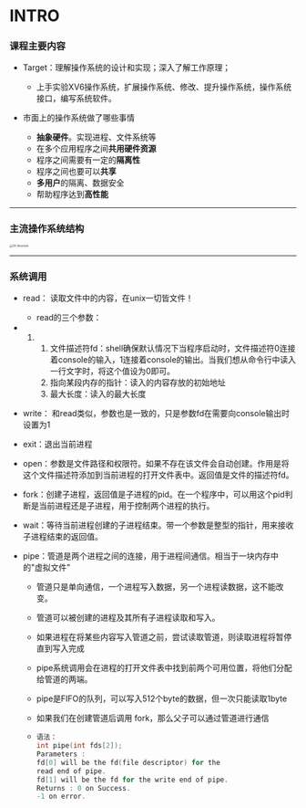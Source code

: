# INTRO



### 课程主要内容

* Target：理解操作系统的设计和实现；深入了解工作原理；

  * 上手实验XV6操作系统，扩展操作系统、修改、提升操作系统，操作系统接口，编写系统软件。
* 市面上的操作系统做了哪些事情

  * **抽象硬件**。实现进程、文件系统等
  * 在多个应用程序之间**共用硬件资源**
  * 程序之间需要有一定的**隔离性**
  * 程序之间也要可以**共享**
  * **多用户**的隔离、数据安全
  * 帮助程序达到**高性能**


---

### 主流操作系统结构

<img src="/Users/liuwenshuo/Documents/Notes/6.s801/Lectures/OS%20Structure.png" alt="OS Structure" style="zoom: 33%;" />

---

### 系统调用

* read： 读取文件中的内容，在unix一切皆文件！
  * read的三个参数：
* 1. 1. 文件描述符fd：shell确保默认情况下当程序启动时，文件描述符0连接着console的输入，1连接着console的输出。当我们想从命令行中读入一行文字时，将这个值设为0即可。
     2. 指向某段内存的指针：读入的内容存放的初始地址
     3. 最大长度：读入的最大长度

* write： 和read类似，参数也是一致的，只是参数fd在需要向console输出时设置为1

* exit：退出当前进程

* open：参数是文件路径和权限符。如果不存在该文件会自动创建。作用是将这个文件描述符添加到当前进程的打开文件表中。返回值是文件的描述符fd。

* fork：创建子进程，返回值是子进程的pid。在一个程序中，可以用这个pid判断是当前进程还是子进程，用于控制两个进程的执行。

* wait：等待当前进程创建的子进程结束。带一个参数是整型的指针，用来接收子进程结束的返回值。

* pipe：管道是两个进程之间的连接，用于进程间通信。相当于一块内存中的"虚拟文件"

  * 管道只是单向通信，一个进程写入数据，另一个进程读数据，这不能改变。

  * 管道可以被创建的进程及其所有子进程读取和写入。

  * 如果进程在将某些内容写入管道之前，尝试读取管道，则读取进程将暂停直到写入完成

  * pipe系统调用会在进程的打开文件表中找到前两个可用位置，将他们分配给管道的两端。

  * pipe是FIFO的队列，可以写入512个byte的数据，但一次只能读取1byte

  * 如果我们在创建管道后调用 fork，那么父子可以通过管道进行通信

  * ```c
    语法：
    int pipe(int fds[2]);
    Parameters :
    fd[0] will be the fd(file descriptor) for the 
    read end of pipe.
    fd[1] will be the fd for the write end of pipe.
    Returns : 0 on Success.
    -1 on error.
    ```